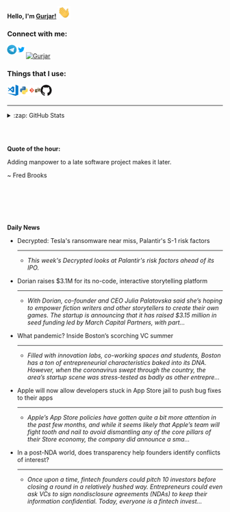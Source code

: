 #### Hello, I'm [Gurjar!](https://GurjarKing.github.io) <img src="https://raw.githubusercontent.com/ABSphreak/ABSphreak/master/gifs/Hi.gif" width="30px"></h2>


### Connect with me:

[<img align="left" alt="Gurjar | Telegram" width="22px" src="https://raw.githubusercontent.com/github/explore/80688e429a7d4ef2fca1e82350fe8e3517d3494d/topics/telegram/telegram.png" />][Telegram]
[<img align="left" alt="Gurjar | Twitter" width="22px" src="https://raw.githubusercontent.com/github/explore/80688e429a7d4ef2fca1e82350fe8e3517d3494d/topics/twitter/twitter.png" />][Twitter]

<br > <a href="https://github.com/GurjarKing"><img src="https://komarev.com/ghpvc/?username=GurjarKing" alt="Gurjar" /></a> <br />

<!-- <br >

![](https://visitor-badge.glitch.me/badge?page_id=GurjarKing)

<br /> -->

### Things that I use:

[<img align="left" alt="Visual Studio Code" width="26px" src="https://raw.githubusercontent.com/github/explore/80688e429a7d4ef2fca1e82350fe8e3517d3494d/topics/visual-studio-code/visual-studio-code.png" />][VSCode]
[<img align="left" alt="Python" width="26px" src="https://raw.githubusercontent.com/github/explore/80688e429a7d4ef2fca1e82350fe8e3517d3494d/topics/python/python.png" />][Python]
[<img align="left" alt="Git" width="26px" src="https://raw.githubusercontent.com/github/explore/80688e429a7d4ef2fca1e82350fe8e3517d3494d/topics/git/git.png" />][Git]
[<img align="left" alt="GitHub" width="26px" src="https://raw.githubusercontent.com/github/explore/78df643247d429f6cc873026c0622819ad797942/topics/github/github.png" />][Github]

<br />
<br />

---
<details>
  <summary>:zap: GitHub Stats</summary>

<img align="left" alt="Gurjar's Github Stats" src="https://github-readme-stats.vercel.app/api?username=GurjarKing&show_icons=true&hide_border=true&count_private=true&include_all_commit=true&theme=algolia" />

</details>

<!-- ### 🔔 My latest tweet
<a href="https://twitter.com/Gurjar_King43" target="_blank">
	<img src="https://github.com/GurjarKing/GurjarKing/raw/master/tweet.png" width="70%" align="center" alt="Click to view on Twitter" title="My latest tweet, as an image"/>
</a> -->
<br>

<pre>

</pre>

**Quote of the hour:**

Adding manpower to a late software project makes it later.

~ Fred Brooks
<pre>

</pre>
<br>
<pre>


</pre>
<strong>Daily News</strong>
  
  - Decrypted: Tesla's ransomware near miss, Palantir's S-1 risk factors
     <hr/>
     
      - *This week's Decrypted looks at Palantir's risk factors ahead of its IPO.*
     
  - Dorian raises $3.1M for its no-code, interactive storytelling platform
      <hr/>
      
      - *With Dorian, co-founder and CEO Julia Palatovska said she’s hoping to empower fiction writers and other storytellers to create their own games. The startup is announcing that it has raised $3.15 million in seed funding led by March Capital Partners, with part…*
      
  - What pandemic? Inside Boston’s scorching VC summer
      <hr/>
      
      - *Filled with innovation labs, co-working spaces and students, Boston has a ton of entrepreneurial characteristics baked into its DNA. However, when the coronavirus swept through the country, the area’s startup scene was stress-tested as badly as other entrepre…*
      
  - Apple will now allow developers stuck in App Store jail to push bug fixes to their apps
      <hr/>
      
      - *Apple’s App Store policies have gotten quite a bit more attention in the past few months, and while it seems likely that Apple’s team will fight tooth and nail to avoid dismantling any of the core pillars of their Store economy, the company did announce a sma…*
       
  - In a post-NDA world, does transparency help founders identify conflicts of interest?
      <hr/>
       
       - *Once upon a time, fintech founders could pitch 10 investors before closing a round in a relatively hushed way. Entrepreneurs could even ask VCs to sign nondisclosure agreements (NDAs) to keep their information confidential. Today, everyone is a fintech invest…*
      

<br />

[VSCode]: https://code.visualstudio.com/
[Python]: https://www.python.org/
[Git]: https://git-scm.com/
[Github]: https://github.com/
[Telegram]: https://t.me/Gurjar_King/
[Twitter]: https://twitter.com/Gurjar_King43/
